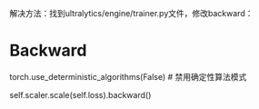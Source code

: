 解决方法：找到ultralytics/engine/trainer.py文件，修改backward：

# Backward
torch.use_deterministic_algorithms(False) # 禁用确定性算法模式

self.scaler.scale(self.loss).backward()